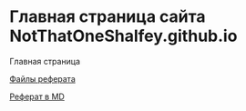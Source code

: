 # Главная страница сайта NotThatOneShalfey.github.io

Главная страница

[Файлы реферата](devops-report/)

[Реферат в MD](devops-md-doc/ref.md)
